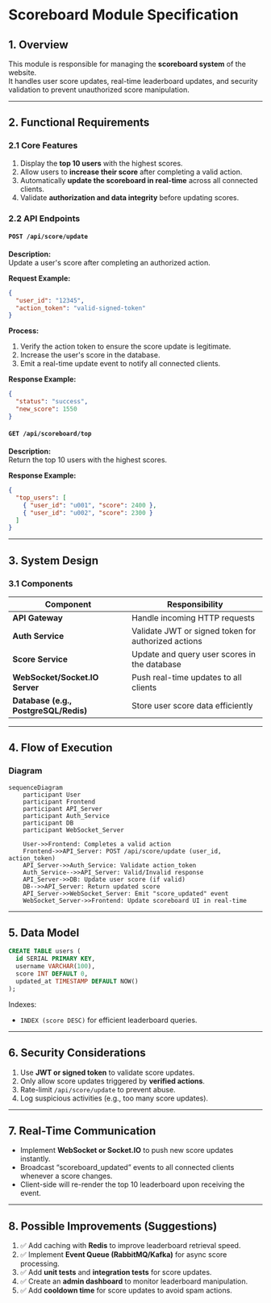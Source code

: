 # Scoreboard Module Specification

## 1. Overview

This module is responsible for managing the **scoreboard system** of the website.  
It handles user score updates, real-time leaderboard updates, and security validation to prevent unauthorized score manipulation.

---

## 2. Functional Requirements

### 2.1 Core Features

1. Display the **top 10 users** with the highest scores.
2. Allow users to **increase their score** after completing a valid action.
3. Automatically **update the scoreboard in real-time** across all connected clients.
4. Validate **authorization and data integrity** before updating scores.

### 2.2 API Endpoints

#### `POST /api/score/update`

**Description:**  
Update a user's score after completing an authorized action.

**Request Example:**

```json
{
  "user_id": "12345",
  "action_token": "valid-signed-token"
}
```

**Process:**

1. Verify the action token to ensure the score update is legitimate.
2. Increase the user's score in the database.
3. Emit a real-time update event to notify all connected clients.

**Response Example:**

```json
{
  "status": "success",
  "new_score": 1550
}
```

#### `GET /api/scoreboard/top`

**Description:**  
Return the top 10 users with the highest scores.

**Response Example:**

```json
{
  "top_users": [
    { "user_id": "u001", "score": 2400 },
    { "user_id": "u002", "score": 2300 }
  ]
}
```

---

## 3. System Design

### 3.1 Components

| Component                             | Responsibility                                      |
| ------------------------------------- | --------------------------------------------------- |
| **API Gateway**                       | Handle incoming HTTP requests                       |
| **Auth Service**                      | Validate JWT or signed token for authorized actions |
| **Score Service**                     | Update and query user scores in the database        |
| **WebSocket/Socket.IO Server**        | Push real-time updates to all clients               |
| **Database (e.g., PostgreSQL/Redis)** | Store user score data efficiently                   |

---

## 4. Flow of Execution

### Diagram

```mermaid
sequenceDiagram
    participant User
    participant Frontend
    participant API_Server
    participant Auth_Service
    participant DB
    participant WebSocket_Server

    User->>Frontend: Completes a valid action
    Frontend->>API_Server: POST /api/score/update (user_id, action_token)
    API_Server->>Auth_Service: Validate action_token
    Auth_Service-->>API_Server: Valid/Invalid response
    API_Server->>DB: Update user score (if valid)
    DB-->>API_Server: Return updated score
    API_Server->>WebSocket_Server: Emit "score_updated" event
    WebSocket_Server->>Frontend: Update scoreboard UI in real-time
```

---

## 5. Data Model

```sql
CREATE TABLE users (
  id SERIAL PRIMARY KEY,
  username VARCHAR(100),
  score INT DEFAULT 0,
  updated_at TIMESTAMP DEFAULT NOW()
);
```

Indexes:

- `INDEX (score DESC)` for efficient leaderboard queries.

---

## 6. Security Considerations

1. Use **JWT or signed token** to validate score updates.
2. Only allow score updates triggered by **verified actions**.
3. Rate-limit `/api/score/update` to prevent abuse.
4. Log suspicious activities (e.g., too many score updates).

---

## 7. Real-Time Communication

- Implement **WebSocket or Socket.IO** to push new score updates instantly.
- Broadcast “scoreboard_updated” events to all connected clients whenever a score changes.
- Client-side will re-render the top 10 leaderboard upon receiving the event.

---

## 8. Possible Improvements (Suggestions)

1. ✅ Add caching with **Redis** to improve leaderboard retrieval speed.
2. ✅ Implement **Event Queue (RabbitMQ/Kafka)** for async score processing.
3. ✅ Add **unit tests** and **integration tests** for score updates.
4. ✅ Create an **admin dashboard** to monitor leaderboard manipulation.
5. ✅ Add **cooldown time** for score updates to avoid spam actions.

